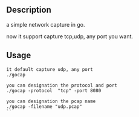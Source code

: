 ## Description
a simple network capture in go.

now it support capture tcp,udp, any port you want.

## Usage
```
it default capture udp, any port
./gocap
```

```
you can designation the protocol and port
./gocap -protocol  "tcp" -port 8080
```

```
you can designation the pcap name
./gocap -filename "udp.pcap"
``
